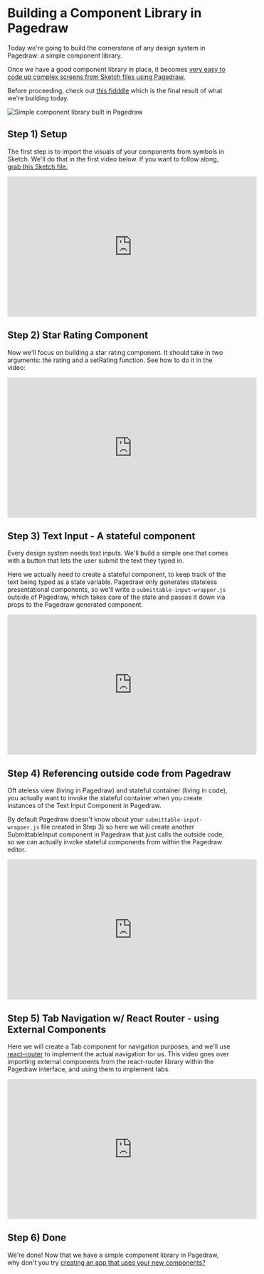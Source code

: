 # Building a Component Library in Pagedraw

Today we're going to build the cornerstone of any design system in Pagedraw: a simple component library.

Once we have a good component library in place, it becomes [very easy to code up complex screens from Sketch files using Pagedraw.](https://medium.com/pagedraw/designer-developer-handoff-with-pagedraw-1ae2add4450d)

Before proceeding, check out [this fidddle](https://pagedraw.io/fiddles/simple-component-library) which is the final result of what we're building today.


![Simple component library built in Pagedraw](https://cdn-images-1.medium.com/max/1600/1*wgp1Vs3OjSrjuDan-x1rBA.png)



## Step 1) Setup

The first step is to import the visuals of your components from symbols in Sketch. We'll do that in the first video below. If you want to follow along, [grab this Sketch file.](https://www.dropbox.com/s/ybo6ecwnu114rpm/Movietime.sketch?dl=1)

<iframe width="560" height="315" src="https://www.youtube.com/embed/rknXGf6tAy8" frameborder="0" allowfullscreen></iframe>

## Step 2) Star Rating Component

Now we'll focus on building a star rating component. It should take in two arguments: the rating and a setRating function. See how to do it in the video:

<iframe width="560" height="315" src="https://www.youtube.com/embed/mgIzHMmDWy4" frameborder="0" allowfullscreen></iframe>



## Step 3) Text Input - A stateful component

Every design system needs text inputs. We'll build a simple one that comes with a button that lets the user submit the text they typed in.

Here we actually need to create a stateful component, to keep track of the text being typed as a state variable. Pagedraw only generates stateless presentational components, so we'll write a `submittable-input-wrapper.js` outside of Pagedraw, which takes care of the state and passes it down via props to the Pagedraw generated component.

<iframe width="560" height="315" src="https://www.youtube.com/embed/uwbfxuSH27g" frameborder="0" allowfullscreen></iframe>

## Step 4) Referencing outside code from Pagedraw

Oft ateless view (living in Pagedraw) and stateful container (living in code), you actually want to invoke the stateful container when you create instances of the Text Input Component in Pagedraw.

By default Pagedraw doesn't know about your `submittable-input-wrapper.js` file created in Step 3) so here we will create another SubmittableInput component in Pagedraw that just calls the outside code, so we can actually invoke stateful components from within the Pagedraw editor.

<iframe width="560" height="315" src="https://www.youtube.com/embed/16RAmKDsXKw" frameborder="0" allowfullscreen></iframe>

## Step 5) Tab Navigation w/ React Router - using External Components

Here we will create a Tab component for navigation purposes, and we'll use [react-router](https://github.com/ReactTraining/react-router) to implement the actual navigation for us. This video goes over importing external components from the react-router library within the Pagedraw interface, and using them to implement tabs.

<iframe width="560" height="315" src="https://www.youtube.com/embed/nCrgR53BrIc" frameborder="0" allowfullscreen></iframe>



## Step 6) Done

We're done! Now that we have a simple component library in Pagedraw, why don't you try [creating an app that uses your new components?](https://medium.com/pagedraw/designer-developer-handoff-with-pagedraw-1ae2add4450d)
